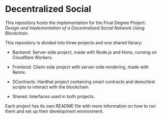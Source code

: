 # Decentralized Social

This repository hosts the implementation for the Final Degree Project: _Design and Implementation of a Decentralized Social Network Using Blockchain._

This repository is divided into three projects and one shared library:

- Backend: Server-side project, made with Node.js and Hono, running on Cloudflare Workers.

- Frontend: Client-side project with server-side rendering, made with Remix.

- SContracts: Hardhat project containing smart contracts and demo/test scripts to interact with the blockchain.

- Shared: Interfaces used in both projects.

Each project has its own README file with more information on how to run them and set up their development environment.